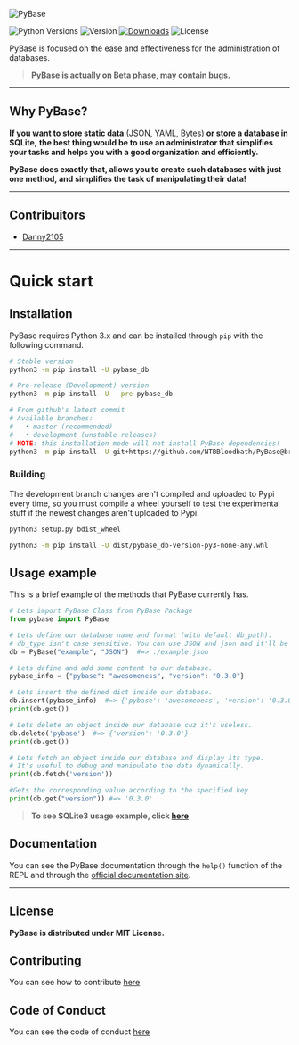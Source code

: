![PyBase](https://socialify.git.ci/NTBBloodbath/PyBase/image?description=1&descriptionEditable=Python%20DataBase%20Manager%20for%20multiple%20filetypes%20including%20SQLite3.&font=Inter&forks=1&issues=1&logo=https%3A%2F%2Fiili.io%2FFEHkLg.png&owner=1&pattern=Circuit%20Board&stargazers=1&theme=Light)

![Python Versions](https://img.shields.io/pypi/pyversions/pybase-db)
![Version](https://img.shields.io/pypi/v/pybase-db?color=green&label=version)
[![Downloads](https://pepy.tech/badge/pybase-db)](https://pepy.tech/project/pybase-db)
![License](https://img.shields.io/pypi/l/pybase-db)

PyBase is focused on the ease and effectiveness for the administration of databases.

> **PyBase is actually on Beta phase, may contain bugs.**

------

## Why PyBase?
**If you want to store static data** (JSON, YAML, Bytes) **or store a database in SQLite,**
**the best thing would be to use an administrator that simplifies your tasks and
helps you with a good organization and efficiently.**

**PyBase does exactly that, allows you to create such databases with
just one method, and simplifies the task of manipulating their data!**

------

## Contribuitors
- [Danny2105](https://github.com/Danny2105)

------

# Quick start
## Installation
PyBase requires Python 3.x and can be installed through `pip` with the following command.
```sh
# Stable version
python3 -m pip install -U pybase_db

# Pre-release (Development) version
python3 -m pip install -U --pre pybase_db

# From github's latest commit
# Available branches:
#   • master (recommended)
#   • development (unstable releases)
# NOTE: this installation mode will not install PyBase dependencies!
python3 -m pip install -U git+https://github.com/NTBBloodbath/PyBase@branch
```

### Building
The development branch changes aren't compiled and uploaded to Pypi every time,
so you must compile a wheel yourself to test the experimental stuff if the newest
changes aren't uploaded to Pypi.
```sh
python3 setup.py bdist_wheel

python3 -m pip install -U dist/pybase_db-version-py3-none-any.whl
```

## Usage example
This is a brief example of the methods that PyBase currently has.
```py
# Lets import PyBase Class from PyBase Package
from pybase import PyBase

# Lets define our database name and format (with default db_path).
# db_type isn't case sensitive. You can use JSON and json and it'll be valid.
db = PyBase("example", "JSON")  #=> ./example.json

# Lets define and add some content to our database.
pybase_info = {"pybase": "awesomeness", "version": "0.3.0"}

# Lets insert the defined dict inside our database.
db.insert(pybase_info)  #=> {'pybase': 'awesomeness', 'version': '0.3.0'}
print(db.get())

# Lets delete an object inside our database cuz it's useless.
db.delete('pybase')  #=> {'version': '0.3.0'}
print(db.get())

# Lets fetch an object inside our database and display its type.
# It's useful to debug and manipulate the data dynamically.
print(db.fetch('version'))

#Gets the corresponding value according to the specified key
print(db.get("version")) #=> '0.3.0'
```

> **To see SQLite3 usage example, click [here](./examples/pysql_usage.py)**

## Documentation
You can see the PyBase documentation through the `help()` function of the REPL
and through the [official documentation site](https://pybase.github.io/).

------

## License
**PyBase is distributed under MIT License.**

## Contributing
You can see how to contribute [here](./CONTRIBUTING.md)

## Code of Conduct
You can see the code of conduct [here](./CODE_OF_CONDUCT.md)
